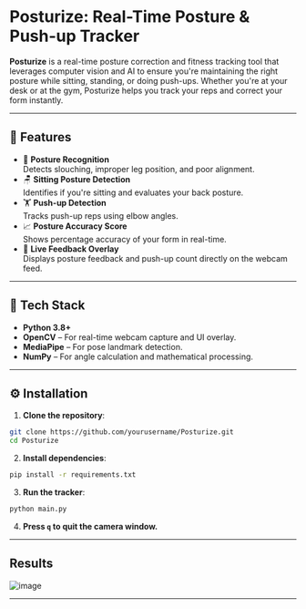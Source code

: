 # Posturize: Real-Time Posture & Push-up Tracker

**Posturize** is a real-time posture correction and fitness tracking tool that leverages computer vision and AI to ensure you're maintaining the right posture while sitting, standing, or doing push-ups. Whether you're at your desk or at the gym, Posturize helps you track your reps and correct your form instantly.

---

## 🚀 Features

- 🧍 **Posture Recognition**  
  Detects slouching, improper leg position, and poor alignment.
- 🪑 **Sitting Posture Detection**  
  Identifies if you're sitting and evaluates your back posture.
- 🏋️ **Push-up Detection**  
  Tracks push-up reps using elbow angles.
- 📈 **Posture Accuracy Score**  
  Shows percentage accuracy of your form in real-time.
- 🔁 **Live Feedback Overlay**  
  Displays posture feedback and push-up count directly on the webcam feed.

---

## 🧠 Tech Stack
- **Python 3.8+**
- **OpenCV** – For real-time webcam capture and UI overlay.
- **MediaPipe** – For pose landmark detection.
- **NumPy** – For angle calculation and mathematical processing.

---

## ⚙️ Installation

1. **Clone the repository**:
```bash
git clone https://github.com/yourusername/Posturize.git
cd Posturize
```

2. **Install dependencies**:
```bash
pip install -r requirements.txt
```

3. **Run the tracker**:
```bash
python main.py
```

4. **Press `q` to quit the camera window.**

---

## Results 
![image](https://github.com/user-attachments/assets/48a0d9f9-307b-4a7f-9b43-2f59872a7757)

---

